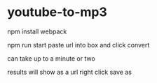 # youtube-to-mp3

npm install
webpack

npm run start
paste url into box and click convert

can take up to a minute or two

results will show as a url
right click save as
